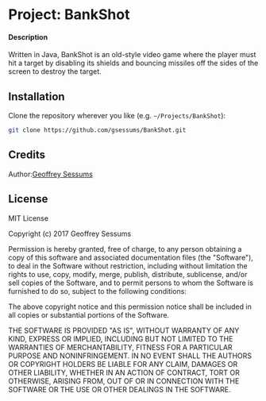 # Project: BankShot
#### Description
Written in Java, BankShot is an old-style video game where the player must hit 
a target by disabling its shields and bouncing missiles off the sides of the 
screen to destroy the target.

## Installation
Clone the repository wherever you like (e.g. `~/Projects/BankShot`):
```bash
git clone https://github.com/gsessums/BankShot.git
```

## Credits
Author:[Geoffrey Sessums](http://www.geoffreysessums.com)

## License
MIT License

Copyright (c) 2017 Geoffrey Sessums 

Permission is hereby granted, free of charge, to any person obtaining a copy
of this software and associated documentation files (the "Software"), to deal
in the Software without restriction, including without limitation the rights
to use, copy, modify, merge, publish, distribute, sublicense, and/or sell
copies of the Software, and to permit persons to whom the Software is
furnished to do so, subject to the following conditions:

The above copyright notice and this permission notice shall be included in all
copies or substantial portions of the Software.

THE SOFTWARE IS PROVIDED "AS IS", WITHOUT WARRANTY OF ANY KIND, EXPRESS OR
IMPLIED, INCLUDING BUT NOT LIMITED TO THE WARRANTIES OF MERCHANTABILITY,
FITNESS FOR A PARTICULAR PURPOSE AND NONINFRINGEMENT. IN NO EVENT SHALL THE
AUTHORS OR COPYRIGHT HOLDERS BE LIABLE FOR ANY CLAIM, DAMAGES OR OTHER
LIABILITY, WHETHER IN AN ACTION OF CONTRACT, TORT OR OTHERWISE, ARISING FROM,
OUT OF OR IN CONNECTION WITH THE SOFTWARE OR THE USE OR OTHER DEALINGS IN THE
SOFTWARE.
